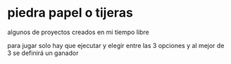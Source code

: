 # piedra papel o tijeras
algunos de proyectos creados en mi tiempo libre

para jugar solo hay que ejecutar y elegir entre las 3 opciones y al mejor de 3 se definirá un ganador
